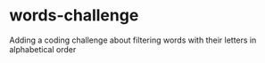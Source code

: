 # words-challenge
Adding a coding challenge about filtering words with their letters in alphabetical order
